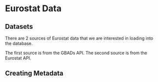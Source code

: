# Eurostat Data

## Datasets 

There are 2 sources of Eurostat data that we are interested in loading into the database. 

The first source is from the GBADs API. 
The second source is from the Eurostat API. 

## Creating Metadata 

